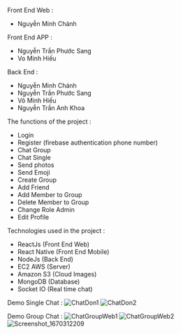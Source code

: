 Front End Web :
 + Nguyễn Minh Chánh

Front End APP : 
 + Nguyễn Trần Phước Sang
 + Vo Minh Hiếu

Back End :
 + Nguyễn Minh Chánh
 + Nguyễn Trần Phước Sang
 + Võ Minh Hiếu
 + Nguyễn Trần Anh Khoa

The functions of the project :
 + Login
 + Register (firebase authentication phone number)
 + Chat Group
 + Chat Single
 + Send photos 
 + Send Emoji
 + Create Group
 + Add Friend
 + Add Member to Group
 + Delete Member to Group
 + Change Role Admin
 + Edit Profile

Technologies used in the project :
 + ReactJs (Front End Web)
 + React Native (Front End Mobile)
 + NodeJs (Back End)
 + EC2 AWS (Server)
 + Amazon S3 (Cloud Images)
 + MongoDB (Database)
 + Socket IO (Real time chat)

Demo Single Chat :
![ChatDon1](https://user-images.githubusercontent.com/83798741/205864847-a589174a-d3f0-4dd2-9b62-d41680b7c10c.png)
![ChatDon2](https://user-images.githubusercontent.com/83798741/205864878-15cd262d-3560-4331-97d8-a139c112f346.png)

Demo Group Chat :
![ChatGroupWeb1](https://user-images.githubusercontent.com/83798741/205864977-70c1e5ac-b4b1-434c-8d7c-61e11459bafd.png)
![ChatGroupWeb2](https://user-images.githubusercontent.com/83798741/205865044-993993c1-93e4-4fed-b88c-5e6c097ac80b.png)
![Screenshot_1670312209](https://user-images.githubusercontent.com/83798741/205865076-14e60799-332c-4d38-8cd9-1eb659d377c7.png)
